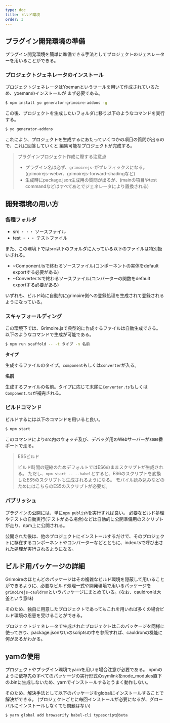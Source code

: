 ```yaml
---
type: doc
title: ビルド環境
order: 3
---
```


## プラグイン開発環境の準備

プラグイン開発環境を簡単に準備できる手法としてプロジェクトのジェネレーターを用いることができる。

### プロジェクトジェネレータのインストール

プロジェクトジェネレータはYoemanというツールを用いて作成されているため、yoemanのインストールが
まず必要である。

```bash
$ npm install yo generator-grimoire-addons -g
```

この後、プロジェクトを生成したいフォルダに移り以下のようなコマンドを実行する。

```bash
$ yo generator-addons
```

これにより、プロジェクトを生成するにあたっていくつかの項目の質問が出るので、これに回答していくと
編集可能なプロジェクトが完成する。

> プラグインプロジェクト作成に際する注意点
>
> * プラグイン名は必ず、`grimoirejs-`がプレフィックスになる。(grimoirejs-webvr、grimoirejs-forward-shadingなど)
> * 生成時にpackage.json生成用の質問が出るが、(mainの項目やtest commandなどはすべてあとでジェネレータにより置換される)

## 開発環境の用い方

### 各種フォルダ

* src ・・・ ソースファイル
* test ・・・ テストファイル

また、この環境下ではsrc以下のフォルダに入っている以下のファイルは特別扱いされる。

* ~Component.tsで終わるソースファイル(コンポーネントの実体をdefault exportする必要がある)
* ~Converter.tsで終わるソースファイル(コンバーターの関数をdefault exportする必要がある)

いずれも、ビルド時に自動的にgrimoire側への登録処理を生成されて登録されるようになっている。

### スキャフォールディング

この環境下では、Grimoire.jsで典型的に作成するファイルは自動生成できる。
以下のようなコマンドで生成が可能である。

```bash
$ npm run scaffold -- -t タイプ -n 名前
```

**タイプ**

生成するファイルのタイプ。`component`もしくは`converter`が入る。

**名前**

生成するファイルの名前。タイプに応じて末尾に`Converter.ts`もしくは`Component.ts`が補完される。

### ビルドコマンド

ビルドするには以下のコマンドを用いると良い。

```bash
$ npm start
```

このコマンドによりsrc内のウォッチ及び、デバッグ用のWebサーバーが`8080`番ポートで走る。

> ES5ビルド
>
> ビルド時間の短縮のためデフォルトではES6のままスクリプトが生成される。
> ただし、`npm start -- --babel`とすると、ES6のスクリプトを変換したES5のスクリプトも生成されるようになる。
> モバイル読み込みなどのためにはこちらのES5のスクリプトが必要だ。

### パブリッシュ

プラグインの公開には、単に`npm publish`を実行すれば良い。
必要なビルド処理やテストの自動実行(テストがある場合)などは自動的に公開準備用のスクリプトが走り、npm上に公開される。

公開された後は、他のプロジェクトにインストールするだけで、そのプロジェクトに存在するコンポーネントやコンバーターなどとともに、index.tsで呼び出された処理が実行されるようになる。


## ビルド用パッケージの詳細

Grimoireのほとんどのパッケージはその複雑なビルド環境を隠蔽して用いることができるように、必要なビルド処理一式や開発環境で用いるパッケージを`grimoirejs-cauldron`というパッケージにまとめている。(なお、cauldronは大釜という意味)

そのため、独自に用意したプロジェクトであってもこれを用いれば多くの場合ビルド環境の恩恵を受けることができる。

プロジェクトジェネレータで生成されたプロジェクトはこのパッケージを同様に使っており、package.jsonないのscriptsの中を参照すれば、cauldronの機能に何があるかわかる。

## yarnの使用

プロジェクトやプラグイン環境でyarnを用いる場合注意が必要である。
npmのように依存先のすべてのパッケージの実行形式のsymlinkをnode_modules直下の.binに生成しないため、yarnでインストールするとうまく動作しない。

そのため、解決手法として以下のパッケージをglobalにインストールすることで解決ができる。
(プロジェクトごとに毎回インストールが必要になるが、グローバルにインストールしなくても問題はない)

```bash
$ yarn global add browserify babel-cli typescript@beta
```
